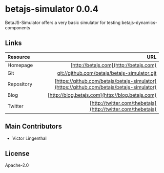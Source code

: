 # betajs-simulator 0.0.4


BetaJS-Simulator offers a very basic simulator for testing betajs-dynamics-components












## Links
| Resource   | URL |
| :--------- | --: |
| Homepage   | [http://betajs.com](http://betajs.com) |
| Git        | [git://github.com/betajs/betajs-simulator.git](git://github.com/betajs/betajs-simulator.git) |
| Repository | [https://github.com/betajs/betajs-simulator](https://github.com/betajs/betajs-simulator) |
| Blog       | [http://blog.betajs.com](http://blog.betajs.com) | 
| Twitter    | [http://twitter.com/thebetajs](http://twitter.com/thebetajs) | 
 








## Main Contributors

- Victor Lingenthal

## License

Apache-2.0







